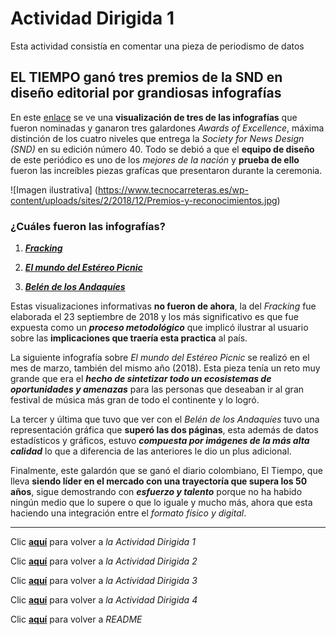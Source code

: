 # Actividad Dirigida 1

Esta actividad consistía en comentar una pieza de periodismo de datos   

## EL TIEMPO ganó tres premios de la SND en diseño editorial por grandiosas infografías

En este [enlace](https://www.eltiempo.com/cultura/gente/el-tiempo-gano-tres-premios-de-la-snd-en-diseno-editorial-e-infografia-337592) se ve una **visualización de tres de las infografías** que fueron nominadas y ganaron  tres galardones *Awards of Excellence*, máxima distinción de los cuatro niveles que entrega la *Society for News Design (SND)* en su edición número 40. Todo se debió a que el **equipo de diseño** de este periódico es uno de los *mejores de la nación* y **prueba de ello** fueron las increíbles piezas grafícas que presentaron durante la ceremonia.

![Imagen ilustrativa]
(https://www.tecnocarreteras.es/wp-content/uploads/sites/2/2018/12/Premios-y-reconocimientos.jpg)

### **¿Cuáles fueron las infografías?**

1. ***[Fracking](https://twitter.com/acp_colombia/status/1043880184615784452 "Fracking")***

2. ***[El mundo del Estéreo Picnic](https://twitter.com/infografiaetce/status/975491246520184833 "El mundo del Estéreo Picnic")***

3. ***[Belén de los Andaquíes](https://www.eltiempo.com/cultura/gente/el-tiempo-gano-tres-premios-de-la-snd-en-diseno-editorial-e-infografia-337592 "Belén de los Andaquíes")***

Estas visualizaciones informativas **no fueron de ahora**, la del *Fracking* fue elaborada el 23 septiembre de 2018 y los más significativo es que fue expuesta como un ***proceso metodológico*** que implicó ilustrar al usuario sobre las **implicaciones que traería esta practica** al país.

La siguiente infografía sobre *El mundo del Estéreo Picnic* se realizó en el mes de marzo, también del mismo año (2018). Esta pieza tenía un reto muy grande que era el ***hecho de sintetizar todo un ecosistemas de oportunidades y amenazas*** para las personas que deseaban ir al gran festival de música más gran de todo el continente y lo logró.

La tercer y última que tuvo que ver con el *Belén de los Andaquíes* tuvo una representación gráfica que **superó las dos páginas**, esta además de datos estadísticos y gráficos, estuvo ***compuesta por imágenes de la más alta calidad*** lo que a diferencia de las anteriores le dio un plus adicional.

Finalmente, este galardón que se ganó el diario colombiano, El Tiempo, que lleva **siendo líder en el mercado con una trayectoría que supera los 50 años**, sigue demostrando con ***esfuerzo y talento*** porque no ha habido ningún medio que lo supere o que lo iguale y mucho más, ahora que esta haciendo una integración entre el *formato físico y digital*.

-----------------------------------

Clic **[aquí](https://github.com/nebrijas/kgarciay-web/blob/main/AD1.md)** para volver a *la Actividad Dirigida 1*

Clic **[aquí](https://github.com/nebrijas/kgarciay-web/blob/main/AD2.md)** para volver a *la Actividad Dirigida 2*

Clic **[aquí](https://github.com/nebrijas/kgarciay-web/blob/main/AD3.md)** para volver a *la Actividad Dirigida 3*

Clic **[aquí](https://github.com/nebrijas/kgarciay-web/blob/main/AD4.md)** para volver a *la Actividad Dirigida 4*

Clic **[aquí](https://github.com/nebrijas/kgarciay-web/blob/main/README.md)** para volver a *README*
